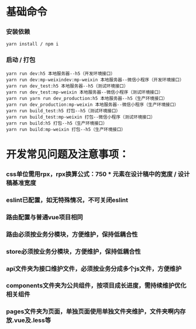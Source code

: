 # 基础命令

### 安装依赖
```
yarn install / npm i
```

### 启动 / 打包
```
yarn run dev:h5 本地服务器--h5（开发环境接口）
yarn run dev:mp-weixindev:mp-weixin 本地服务器--微信小程序（开发环境接口）
yarn run dev_test:h5 本地服务器--h5（测试环境接口）
yarn run dev_test:mp-weixin 本地服务器--微信小程序（测试环境接口）
yarn run yarn run dev_production:h5 本地服务器--h5（生产环境接口）
yarn run dev_production:mp-weixin 本地服务器--微信小程序（生产环境接口）
yarn run build_test:h5 打包--h5（测试环境接口）
yarn run build_test:mp-weixin 打包--微信小程序（测试环境接口）
yarn run build:h5 打包--h5（生产环境接口）
yarn run build:mp-weixin 打包--h5（生产环境接口）
```

# 开发常见问题及注意事项：

### css单位需用rpx，rpx换算公式：750 * 元素在设计稿中的宽度 / 设计稿基准宽度
### eslint已配置，如无特殊情况，不可关闭eslint
### 路由配置与普通vue项目相同
### 路由必须按业务分模块，方便维护，保持低耦合性
### store必须按业务分模块，方便维护，保持低耦合性
### api文件夹为接口维护文件，必须按业务分成多个js文件，方便维护
### components文件夹为公共组件，按项目成长进度，需持续维护优化相关组件
### pages文件夹为页面，单独页面使用单独文件夹维护，文件夹啊内存放.vue及.less等

